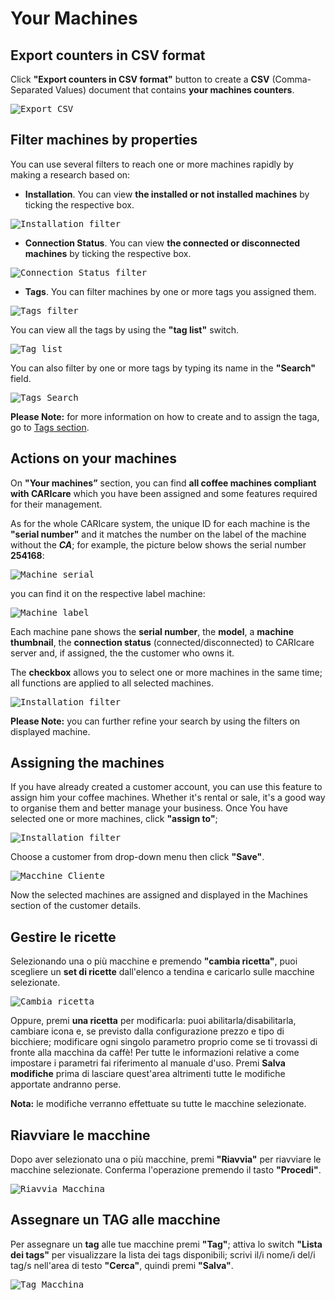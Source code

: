 # Your Machines

## Export counters in CSV format

Click **"Export counters in CSV format"** button to create a **CSV** (Comma-Separated Values) document that contains **your machines counters**.

<kbd>![Export CSV](_images/expCSV-eng.png)</kbd>
 
## Filter machines by properties

You can use several filters to reach one or more machines rapidly by making a research based on: 

- **Installation**.  You can view **the installed or not installed machines** by ticking the respective box.

<kbd>![Installation filter](_images/machines-installation-filter-eng.png)</kbd>

- **Connection Status**. You can view **the connected or disconnected machines** by ticking the respective box.

<kbd>![Connection Status filter](_images/machines-connecting-filter-eng.png)</kbd>

- **Tags**. You can filter machines by one or more tags you assigned them.

<kbd>![Tags filter](_images/machines-tags-filter-eng.png)</kbd>

You can view all the tags by using the **"tag list"** switch. 

<kbd>![Tag list](_images/machines-tags2-filter-eng.png)</kbd>

You can also filter by one or more tags by typing its name in the **"Search"** field. 

<kbd>![Tags Search](_images/machines-tags3-filter.png)</kbd>
 
**Please Note:** for more information on how to create and to assign the taga,  go to [Tags section](https://carimali.github.io/wiki/#/docs-en/tags).





## Actions on your machines

On **"Your machines”** section, you can find **all coffee machines compliant with CARIcare** which you have been assigned and some features required for their management.

As for the whole CARIcare system, the unique ID for each machine is the **"serial number"** and it matches the number on the label
of the machine without the **_CA_**; for example, the picture below shows the serial number **254168**:

<kbd>![Machine serial](_images/machines-icon-serial.png)</kbd>

you can find it on the respective label machine:

<kbd>![Machine label](_images/machines-serial.png)</kbd>


Each machine pane shows the **serial number**, the **model**, a **machine thumbnail**, the **connection status** (connected/disconnected) to CARIcare server and, if assigned, the the customer who owns it.

The **checkbox** allows you to select one or more machines in the same time; all functions are applied to all selected machines.

<kbd>![Installation filter](_images/machines-icon2.png)</kbd>



**Please Note:** you can further refine your search by using the filters on displayed machine.

  
  
## Assigning the machines

If you have already created a customer account, you can use this feature to assign him your coffee machines. Whether it's rental or sale, it's a good way to organise them and better manage your business. Once You have selected one or more machines, click **"assign to"**;

<kbd>![Installation filter](_images/machines-assegna.png)</kbd>

Choose a customer from drop-down menu then click **"Save"**. 
 
<kbd>![Macchine Cliente](_images/machines-cliente.png)</kbd>

Now the selected machines are assigned and displayed in the Machines section of the customer details. 


## Gestire le ricette
 
Selezionando una o più macchine e premendo **"cambia ricetta"**, puoi scegliere un **set di ricette** dall'elenco a tendina e caricarlo sulle macchine selezionate.

<kbd>![Cambia ricetta](_images/machines-ricetta01.png)</kbd>

Oppure, premi **una ricetta** per modificarla: puoi abilitarla/disabilitarla, cambiare icona e, se previsto dalla configurazione prezzo e tipo di bicchiere; modificare ogni singolo parametro proprio come se ti trovassi di fronte alla macchina da caffè! Per tutte le informazioni relative a come impostare i parametri fai riferimento al manuale d'uso. Premi **Salva modifiche** prima di lasciare quest'area altrimenti tutte le modifiche apportate andranno perse.

**Nota:** le modifiche verranno effettuate su tutte le macchine selezionate.


## Riavviare le macchine 

Dopo aver selezionato una o più macchine, premi **"Riavvia"** per riavviare le macchine selezionate. Conferma l'operazione premendo il tasto **"Procedi"**.

<kbd>![Riavvia Macchina](_images/machines-riavvia.png)</kbd>

## Assegnare un TAG alle macchine

Per assegnare un **tag** alle tue macchine premi **"Tag"**; attiva lo switch **"Lista dei tags"** per visualizzare la lista dei tags disponibili; scrivi il/i nome/i del/i tag/s nell'area di testo **"Cerca"**, quindi premi **"Salva"**.


<kbd>![Tag Macchina](_images/machines-tags01.png)</kbd>









